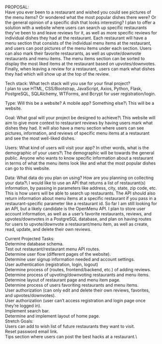 PROPOSAL: <br>Have you ever been to a restaurant and wished you could see pictures of the menu items? Or wondered what the most popular dishes there were? Or the general opinion of a specific dish that looks interesting? I plan to offer a solution with a website where users can search up specific restaurants they’ve been to and leave reviews for it, as well as more specific reviews for individual dishes they had at the restaurant. Each restaurant will have a menu section that consists of the individual menu items at the restaurant, and users can post pictures of the menu items under each section. Users can also mark their favorite restaurants, as well as upvote/downvote restaurants and menu items. The menu items section can be sorted to display the most liked items at the restaurant based on upvotes/downvotes. Finally, when leaving a review for a restaurant, users can mark what dishes they had which will show up at the top of the review.

Tech stack: What tech stack will you use for your final project?\
I plan to use HTML, CSS/Bootstrap, JavaScript, Axios, Python, Flask, PostgreSQL, SQLAlchemy, WTForms, and Bcrypt for user registration/login.

Type: Will this be a website? A mobile app? Something else?\ This will be a website.

Goal: What goal will your project be designed to achieve?\ This website will aim to give more context to restaurant reviews by having users mark what dishes they had. It will also have a menu section where users can see pictures, information, and reviews of specific menu items at a restaurant and see the most well-liked dishes.

Users: What kind of users will visit your app? In other words, what is the demographic of your users?\ The demographic will be towards the general public. Anyone who wants to know specific information about a restaurant in terms of what the menu items look like and what the most popular dishes can go to this website.

Data: What data do you plan on using? How are you planning on collecting your data?\ I would like to use an API that returns a list of restaurant(s) information, by passing in parameters like address, city, state, zip code, etc. This is how users will be able to search up restaurants. The API should also return information about menu items at a specific restaurant if you pass in a restaurant-specific parameter like a restaurant id. So far I am still looking for an API, but a likely candidate is the OpenMenu API. I plan to store user account information, as well as a user’s favorite restaurants, reviews, and upvotes/downvotes in a PostgreSQL database, and plan on having routes for users to upvote/downvote a restaurant/menu item, as well as create, read, update, and delete their own reviews.



Current Projected Tasks:\
Determine database schema.\
Test out restaurant/restaurant menu API routes.\
Determine user flow (different pages of the website).\
Determine user signup information needed and account settings.\
User authentication (registration, login, logout)\
Determine process of (routes, frontend/backend, etc.) of adding reviews.\
Determine process of upvoting/downvoting restaurants and menu items.\
Determine layout of restaurant page and menu item page.\
Determine process of users favoriting restaurants and menu items.\
User authorization (can only edit and delete their own reviews, favorites, and upvotes/downvotes).\
User authorization (user can’t access registration and login page once they’re logged in).\
Implement search bar.\
Determine and implement layout of home page.\
Stretch Goals:\
Users can add to wish list of future restaurants they want to visit.\
Reset password email link.\
Tips section where users can post the best hacks at a restaurant.\

